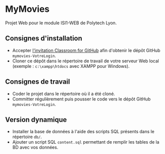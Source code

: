 # MyMovies

Projet Web pour le module ISI1-WEB de Polytech Lyon.

## Consignes d'installation

* Accepter [l'invitation Classroom for GitHub](https://classroom.github.com/assignment-invitations/d63bffe0cc007434d27ae4a905322b7a) afin d'obtenir le dépôt GitHub `mymovies-VotreLogin`.
* Cloner ce dépôt dans le répertoire de travail de votre serveur Web local (exemple : `c:\xampp\htdocs` avec XAMPP pour Windows).

## Consignes de travail

* Coder le projet dans le répertoire où il a été cloné.
* Committer régulièrement puis pousser le code vers le dépôt GitHub `mymovies-VotreLogin`.

## Version dynamique

* Installer la base de données à l'aide des scripts SQL présents dans le répertoire `db/`.
* Ajouter un script SQL `content.sql` permettant de remplir les tables de la BD avec vos données.

